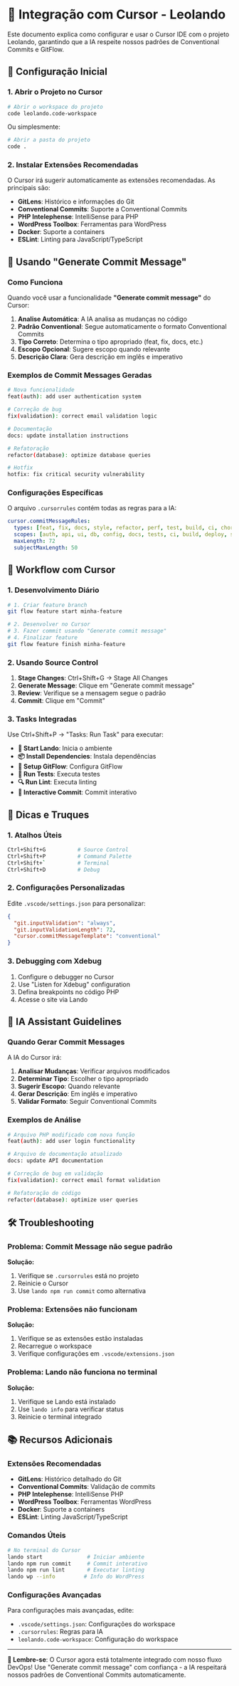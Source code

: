 # 🎯 Integração com Cursor - Leolando

Este documento explica como configurar e usar o Cursor IDE com o projeto Leolando, garantindo que a IA respeite nossos padrões de Conventional Commits e GitFlow.

## 🚀 Configuração Inicial

### **1. Abrir o Projeto no Cursor**

```bash
# Abrir o workspace do projeto
code leolando.code-workspace
```

Ou simplesmente:
```bash
# Abrir a pasta do projeto
code .
```

### **2. Instalar Extensões Recomendadas**

O Cursor irá sugerir automaticamente as extensões recomendadas. As principais são:

- **GitLens**: Histórico e informações do Git
- **Conventional Commits**: Suporte a Conventional Commits
- **PHP Intelephense**: IntelliSense para PHP
- **WordPress Toolbox**: Ferramentas para WordPress
- **Docker**: Suporte a containers
- **ESLint**: Linting para JavaScript/TypeScript

## 📝 Usando "Generate Commit Message"

### **Como Funciona**

Quando você usar a funcionalidade **"Generate commit message"** do Cursor:

1. **Analise Automática**: A IA analisa as mudanças no código
2. **Padrão Conventional**: Segue automaticamente o formato Conventional Commits
3. **Tipo Correto**: Determina o tipo apropriado (feat, fix, docs, etc.)
4. **Escopo Opcional**: Sugere escopo quando relevante
5. **Descrição Clara**: Gera descrição em inglês e imperativo

### **Exemplos de Commit Messages Geradas**

```bash
# Nova funcionalidade
feat(auth): add user authentication system

# Correção de bug
fix(validation): correct email validation logic

# Documentação
docs: update installation instructions

# Refatoração
refactor(database): optimize database queries

# Hotfix
hotfix: fix critical security vulnerability
```

### **Configurações Específicas**

O arquivo `.cursorrules` contém todas as regras para a IA:

```yaml
cursor.commitMessageRules:
  types: [feat, fix, docs, style, refactor, perf, test, build, ci, chore, revert, wip, hotfix]
  scopes: [auth, api, ui, db, config, docs, tests, ci, build, deploy, security, performance, wordpress, lando]
  maxLength: 72
  subjectMaxLength: 50
```

## 🔧 Workflow com Cursor

### **1. Desenvolvimento Diário**

```bash
# 1. Criar feature branch
git flow feature start minha-feature

# 2. Desenvolver no Cursor
# 3. Fazer commit usando "Generate commit message"
# 4. Finalizar feature
git flow feature finish minha-feature
```

### **2. Usando Source Control**

1. **Stage Changes**: Ctrl+Shift+G → Stage All Changes
2. **Generate Message**: Clique em "Generate commit message"
3. **Review**: Verifique se a mensagem segue o padrão
4. **Commit**: Clique em "Commit"

### **3. Tasks Integradas**

Use Ctrl+Shift+P → "Tasks: Run Task" para executar:

- **🚀 Start Lando**: Inicia o ambiente
- **📦 Install Dependencies**: Instala dependências
- **🔧 Setup GitFlow**: Configura GitFlow
- **🧪 Run Tests**: Executa testes
- **🔍 Run Lint**: Executa linting
- **📝 Interactive Commit**: Commit interativo

## 🎯 Dicas e Truques

### **1. Atalhos Úteis**

```bash
Ctrl+Shift+G          # Source Control
Ctrl+Shift+P          # Command Palette
Ctrl+Shift+`          # Terminal
Ctrl+Shift+D          # Debug
```

### **2. Configurações Personalizadas**

Edite `.vscode/settings.json` para personalizar:

```json
{
  "git.inputValidation": "always",
  "git.inputValidationLength": 72,
  "cursor.commitMessageTemplate": "conventional"
}
```

### **3. Debugging com Xdebug**

1. Configure o debugger no Cursor
2. Use "Listen for Xdebug" configuration
3. Defina breakpoints no código PHP
4. Acesse o site via Lando

## 🤖 IA Assistant Guidelines

### **Quando Gerar Commit Messages**

A IA do Cursor irá:

1. **Analisar Mudanças**: Verificar arquivos modificados
2. **Determinar Tipo**: Escolher o tipo apropriado
3. **Sugerir Escopo**: Quando relevante
4. **Gerar Descrição**: Em inglês e imperativo
5. **Validar Formato**: Seguir Conventional Commits

### **Exemplos de Análise**

```bash
# Arquivo PHP modificado com nova função
feat(auth): add user login functionality

# Arquivo de documentação atualizado
docs: update API documentation

# Correção de bug em validação
fix(validation): correct email format validation

# Refatoração de código
refactor(database): optimize user queries
```

## 🛠️ Troubleshooting

### **Problema: Commit Message não segue padrão**

**Solução:**
1. Verifique se `.cursorrules` está no projeto
2. Reinicie o Cursor
3. Use `lando npm run commit` como alternativa

### **Problema: Extensões não funcionam**

**Solução:**
1. Verifique se as extensões estão instaladas
2. Recarregue o workspace
3. Verifique configurações em `.vscode/extensions.json`

### **Problema: Lando não funciona no terminal**

**Solução:**
1. Verifique se Lando está instalado
2. Use `lando info` para verificar status
3. Reinicie o terminal integrado

## 📚 Recursos Adicionais

### **Extensões Recomendadas**

- **GitLens**: Histórico detalhado do Git
- **Conventional Commits**: Validação de commits
- **PHP Intelephense**: IntelliSense PHP
- **WordPress Toolbox**: Ferramentas WordPress
- **Docker**: Suporte a containers
- **ESLint**: Linting JavaScript/TypeScript

### **Comandos Úteis**

```bash
# No terminal do Cursor
lando start              # Iniciar ambiente
lando npm run commit     # Commit interativo
lando npm run lint       # Executar linting
lando wp --info         # Info do WordPress
```

### **Configurações Avançadas**

Para configurações mais avançadas, edite:

- `.vscode/settings.json`: Configurações do workspace
- `.cursorrules`: Regras para IA
- `leolando.code-workspace`: Configuração do workspace

---

**🎯 Lembre-se**: O Cursor agora está totalmente integrado com nosso fluxo DevOps! Use "Generate commit message" com confiança - a IA respeitará nossos padrões de Conventional Commits automaticamente.